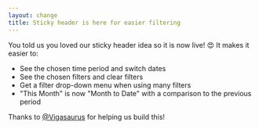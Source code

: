 ```yaml
---
layout: change
title: Sticky header is here for easier filtering
---
```

You told us you loved our sticky header idea so it is now live! 😍 It makes it easier to:

* See the chosen time period and switch dates
* See the chosen filters and clear filters
* Get a filter drop-down menu when using many filters
* "This Month" is now "Month to Date" with a comparison to the previous period

Thanks to [@Vigasaurus](https://github.com/Vigasaurus) for helping us build this!